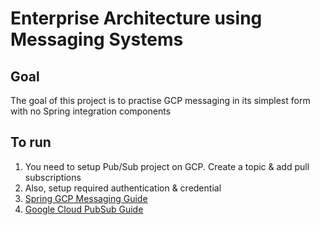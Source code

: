 # Enterprise Architecture using Messaging Systems

## Goal

The goal of this project is to practise GCP messaging in its simplest form with no Spring integration components

## To run

1. You need to setup Pub/Sub project on GCP. Create a topic & add pull subscriptions
2. Also, setup required authentication & credential
3. [Spring GCP Messaging Guide](https://spring.io/guides/gs/messaging-gcp-pubsub/)
4. [Google Cloud PubSub Guide](https://cloud.google.com/pubsub/docs/spring)

